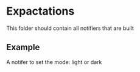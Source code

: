 # Expactations

This folder should contain all notifiers that are built

## Example

A notifer to set the mode: light or dark